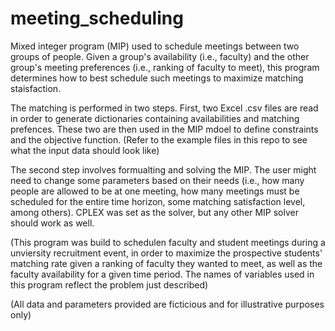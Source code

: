 # meeting_scheduling
Mixed integer program (MIP) used to schedule meetings between two groups of people. Given a group's availability (i.e., faculty) and the other group's meeting preferences (i.e., ranking of faculty to meet), this program determines how to best schedule such meetings to maximize matching staisfaction.

The matching is performed in two steps. First, two Excel .csv files are read in order to generate dictionaries containing availabilities
and matching prefences. These two are then used in the MIP mdoel to define constraints and the objective function. (Refer to the example files 
in this repo to see what the input data should look like) 

The second step involves formualting and solving the MIP. The user might need to change some parameters based on their needs (i.e., 
how many people are allowed to be at one meeting, how many meetings must be scheduled for the entire time horizon, 
some matching satisfaction level, among others). CPLEX was set as the solver, but any other MIP solver should work as well. 

(This program was build to schedulen faculty and student meetings during a unviersity recruitment event, in order to maximize the prospective students' matching rate given a ranking of faculty they wanted to meet, as well as the faculty availability for a given time period. The names of variables used in this program reflect the problem just described) 

(All data and parameters provided are ficticious and for illustrative purposes only) 
